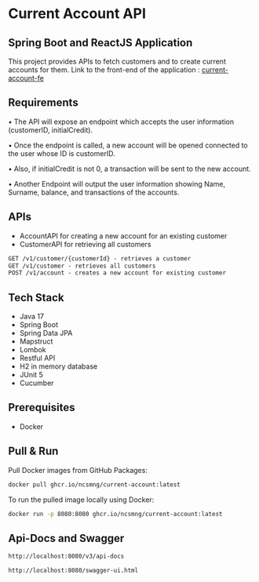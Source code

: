 
# Current Account API

## Spring Boot and ReactJS Application

This project provides APIs to fetch customers and to create current accounts for them.
Link to the front-end of the application : [current-account-fe](https://github.com/NcsMng/current-account-fe)


## Requirements

• The API will expose an endpoint which accepts the user information (customerID,
initialCredit).

• Once the endpoint is called, a new account will be opened connected to the user whose ID is
customerID.

• Also, if initialCredit is not 0, a transaction will be sent to the new account.

• Another Endpoint will output the user information showing Name, Surname, balance, and
transactions of the accounts.

## APIs
* AccountAPI for creating a new account for an existing customer
* CustomerAPI for retrieving all customers

```html
GET /v1/customer/{customerId} - retrieves a customer
GET /v1/customer - retrieves all customers
POST /v1/account - creates a new account for existing customer
```


## Tech Stack

- Java 17
- Spring Boot
- Spring Data JPA
- Mapstruct
- Lombok
- Restful API
- H2 in memory database  
- JUnit 5
- Cucumber

## Prerequisites

- Docker

## Pull & Run
Pull Docker images from GitHub Packages:
```bash
docker pull ghcr.io/ncsmng/current-account:latest
```
To run the pulled image locally using Docker:
```bash
docker run -p 8080:8080 ghcr.io/ncsmng/current-account:latest
```
## Api-Docs and Swagger
```bash
http://localhost:8080/v3/api-docs
```
```bash
http://localhost:8080/swagger-ui.html
```
